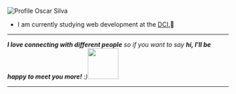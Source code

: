 ![Profile Oscar Silva](https://github.com/SilvaOz/SilvaOz/blob/master/image/My%20name%20is%20Oscar%20silva.gif)
- I am currently studying web development at the [DCI.](https://digitalcareerinstitute.org/)🚀️    

---

<em><b>I love connecting with different people</b> so if you want to say <b>hi, I'll be happy to meet you more!</b> :)</em><img src="https://media.giphy.com/media/LnQjpWaON8nhr21vNW/giphy.gif" width="70"> 

---
